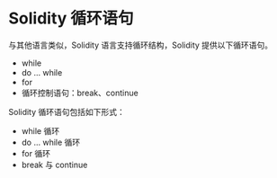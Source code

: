 # Solidity 循环语句

与其他语言类似，Solidity 语言支持循环结构，Solidity 提供以下循环语句。

- while 
- do ... while
- for
- 循环控制语句：break、continue

Solidity 循环语句包括如下形式：

- while 循环
- do ... while 循环
- for 循环
- break 与 continue